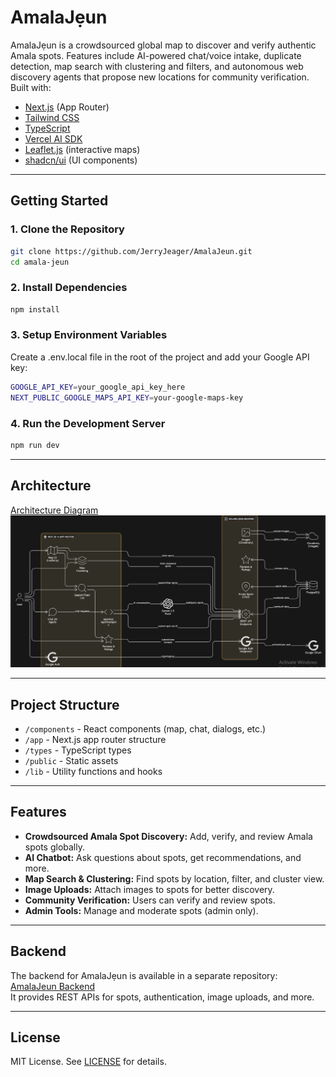 # AmalaJẹun
AmalaJẹun is a crowdsourced global map to discover and verify authentic Amala spots. Features include AI-powered chat/voice intake, duplicate detection, map search with clustering and filters, and autonomous web discovery agents that propose new locations for community verification.
Built with:
- [Next.js](https://nextjs.org/) (App Router)
- [Tailwind CSS](https://tailwindcss.com/)
- [TypeScript](https://www.typescriptlang.org/)
- [Vercel AI SDK](https://sdk.vercel.ai/)
- [Leaflet.js](https://leafletjs.com/) (interactive maps)
- [shadcn/ui](https://ui.shadcn.com/) (UI components)

---

## Getting Started

### 1. Clone the Repository
```bash
git clone https://github.com/JerryJeager/AmalaJeun.git
cd amala-jeun
```

### 2. Install Dependencies 
```bash
npm install
```

### 3. Setup Environment Variables 
Create a .env.local file in the root of the project and add your Google API key:
```bash
GOOGLE_API_KEY=your_google_api_key_here
NEXT_PUBLIC_GOOGLE_MAPS_API_KEY=your-google-maps-key
```

### 4. Run the Development Server
```bash
npm run dev
```

---

## Architecture

[Architecture Diagram](https://app.eraser.io/workspace/SLS0vCUF1kxlaaSSfQ01?origin=share)  
![Architecture Diagram](./public/arch.png)

---

## Project Structure

- `/components` - React components (map, chat, dialogs, etc.)
- `/app` - Next.js app router structure
- `/types` - TypeScript types
- `/public` - Static assets
- `/lib` - Utility functions and hooks

---

##  Features

- **Crowdsourced Amala Spot Discovery:** Add, verify, and review Amala spots globally.
- **AI Chatbot:** Ask questions about spots, get recommendations, and more.
- **Map Search & Clustering:** Find spots by location, filter, and cluster view.
- **Image Uploads:** Attach images to spots for better discovery.
- **Community Verification:** Users can verify and review spots.
- **Admin Tools:** Manage and moderate spots (admin only).

---

## Backend

The backend for AmalaJẹun is available in a separate repository:  
 [AmalaJeun Backend](https://github.com/Donny-C-1/amalajeun-web-service)  
It provides REST APIs for spots, authentication, image uploads, and more.

---

##  License

MIT License. See [LICENSE](./LICENSE) for details.
